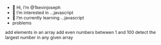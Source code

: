 - 👋 Hi, I’m @1kevinjoseph
- 👀 I’m interested in ...javascript
- 🌱 I’m currently learning ...javascript
- problems

 add elements in an array
add even numbers betwwen 1 and 100
detect the largest number in any given array

